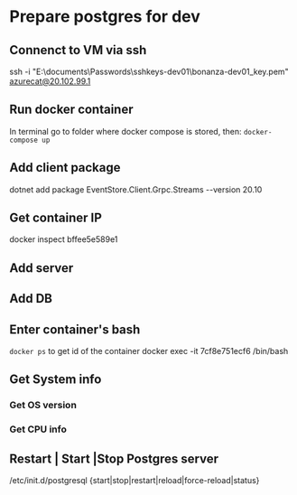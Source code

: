 # Prepare postgres for dev

## Connenct to VM via ssh

ssh -i "E:\documents\Passwords\sshkeys-dev01\bonanza-dev01_key.pem" azurecat@20.102.99.1

## Run docker container

In terminal go to folder where docker compose is stored, then:
`docker-compose up`

## Add client package

dotnet add package EventStore.Client.Grpc.Streams --version 20.10

## Get container IP

docker inspect bffee5e589e1

## Add server

## Add DB

## Enter container's bash

`docker ps` to get id of the container
docker exec -it 7cf8e751ecf6 /bin/bash

## Get System info

### Get OS version

### Get CPU info

## Restart | Start |Stop Postgres server

/etc/init.d/postgresql {start|stop|restart|reload|force-reload|status}